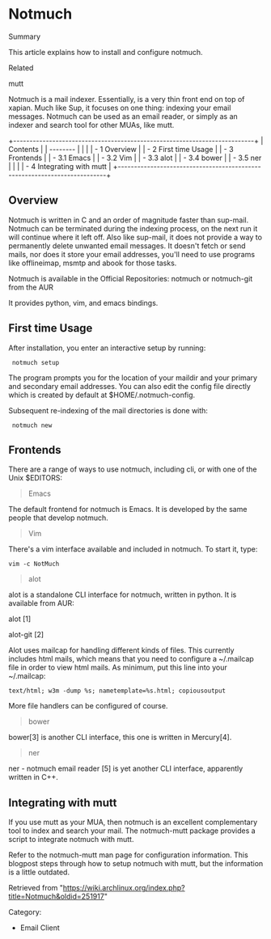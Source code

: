 Notmuch
=======

Summary

This article explains how to install and configure notmuch.

Related

mutt

Notmuch is a mail indexer. Essentially, is a very thin front end on top
of xapian. Much like Sup, it focuses on one thing: indexing your email
messages. Notmuch can be used as an email reader, or simply as an
indexer and search tool for other MUAs, like mutt.

+--------------------------------------------------------------------------+
| Contents                                                                 |
| --------                                                                 |
|                                                                          |
| -   1 Overview                                                           |
| -   2 First time Usage                                                   |
| -   3 Frontends                                                          |
|     -   3.1 Emacs                                                        |
|     -   3.2 Vim                                                          |
|     -   3.3 alot                                                         |
|     -   3.4 bower                                                        |
|     -   3.5 ner                                                          |
|                                                                          |
| -   4 Integrating with mutt                                              |
+--------------------------------------------------------------------------+

Overview
--------

Notmuch is written in C and an order of magnitude faster than sup-mail.
Notmuch can be terminated during the indexing process, on the next run
it will continue where it left off. Also like sup-mail, it does not
provide a way to permanently delete unwanted email messages. It doesn't
fetch or send mails, nor does it store your email addresses, you'll need
to use programs like offlineimap, msmtp and abook for those tasks.

Notmuch is available in the Official Repositories: notmuch or
notmuch-git from the AUR

It provides python, vim, and emacs bindings.

First time Usage
----------------

After installation, you enter an interactive setup by running:

     notmuch setup

The program prompts you for the location of your maildir and your
primary and secondary email addresses. You can also edit the config file
directly which is created by default at $HOME/.notmuch-config.

Subsequent re-indexing of the mail directories is done with:

     notmuch new

Frontends
---------

There are a range of ways to use notmuch, including cli, or with one of
the Unix $EDITORS:

> Emacs

The default frontend for notmuch is Emacs. It is developed by the same
people that develop notmuch.

> Vim

There's a vim interface available and included in notmuch. To start it,
type:

    vim -c NotMuch

> alot

alot is a standalone CLI interface for notmuch, written in python. It is
available from AUR:

alot [1]

alot-git [2]

Alot uses mailcap for handling different kinds of files. This currently
includes html mails, which means that you need to configure a ~/.mailcap
file in order to view html mails. As minimum, put this line into your
~/.mailcap:

    text/html; w3m -dump %s; nametemplate=%s.html; copiousoutput

More file handlers can be configured of course.

> bower

bower[3] is another CLI interface, this one is written in Mercury[4].

> ner

ner - notmuch email reader [5] is yet another CLI interface, apparently
written in C++.

Integrating with mutt
---------------------

If you use mutt as your MUA, then notmuch is an excellent complementary
tool to index and search your mail. The notmuch-mutt package provides a
script to integrate notmuch with mutt.

Refer to the notmuch-mutt man page for configuration information. This
blogpost steps through how to setup notmuch with mutt, but the
information is a little outdated.

Retrieved from
"https://wiki.archlinux.org/index.php?title=Notmuch&oldid=251917"

Category:

-   Email Client
